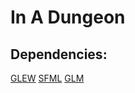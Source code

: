 In A Dungeon
============

Dependencies:
-------------
[GLEW](https://github.com/LuaDist/glew)
[SFML](https://github.com/LaurentGomila/SFML)
[GLM](https://github.com/g-truc/glm)

